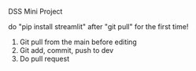 DSS Mini Project

do "pip install streamlit" after "git pull" for the first time!

1. Git pull from the main before editing
2. Git add, commit, push to dev
3. Do pull request